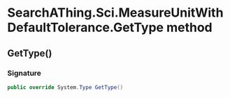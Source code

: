 # SearchAThing.Sci.MeasureUnitWithDefaultTolerance.GetType method
## GetType()
### Signature
```csharp
public override System.Type GetType()
```
